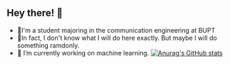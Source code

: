 ## Hey there! 👋

- 🌱I'm a student majoring in the communication engineering at BUPT
- 💬In fact, I don't know what I will do here exactly. But maybe I will do something ramdonly.
- 🔭 I’m currently working on machine learning.
[![Anurag's GitHub stats](https://github-readme-stats.vercel.app/api?username=Nanji-Huaji)](https://github.com/anuraghazra/github-readme-stats)
<!--
**Nanji-Huaji/Nanji-Huaji** is a ✨ _special_ ✨ repository because its `README.md` (this file) appears on your GitHub profile.

Here are some ideas to get you started:

- 🔭 I’m currently working on ...
- 🌱 I’m currently learning ...
- 👯 I’m looking to collaborate on ...
- 🤔 I’m looking for help with ...
- 💬 Ask me about ...
- 📫 How to reach me: ...
- 😄 Pronouns: ...
- ⚡ Fun fact: ...
-->

